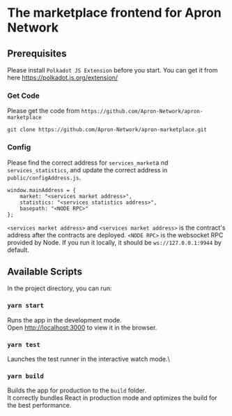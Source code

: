# The marketplace frontend for Apron Network

## Prerequisites
Please install `Polkadot JS Extension` before you start. You can get it from here https://polkadot.js.org/extension/

### Get Code
Please get the code from `https://github.com/Apron-Network/apron-marketplace`

```
git clone https://github.com/Apron-Network/apron-marketplace.git
```

### Config
Please find the correct address for `services_market`a nd `services_statistics`, and update the correct address in `public/configAddress.js`.
```
window.mainAddress = {
    market: "<services market address>",
    statistics: "<services statistics address>",
    basepath: "<NODE RPC>"
};
```

`<services market address>` and `<services market address>` is the contract's address after the contracts are deployed.
`<NODE RPC>` is the websocket RPC provided by  Node. If you run it locally, it should be `ws://127.0.0.1:9944` by default.

## Available Scripts

In the project directory, you can run:

### `yarn start`

Runs the app in the development mode.\
Open [http://localhost:3000](http://localhost:3000) to view it in the browser.


### `yarn test`

Launches the test runner in the interactive watch mode.\

### `yarn build`

Builds the app for production to the `build` folder.\
It correctly bundles React in production mode and optimizes the build for the best performance.
